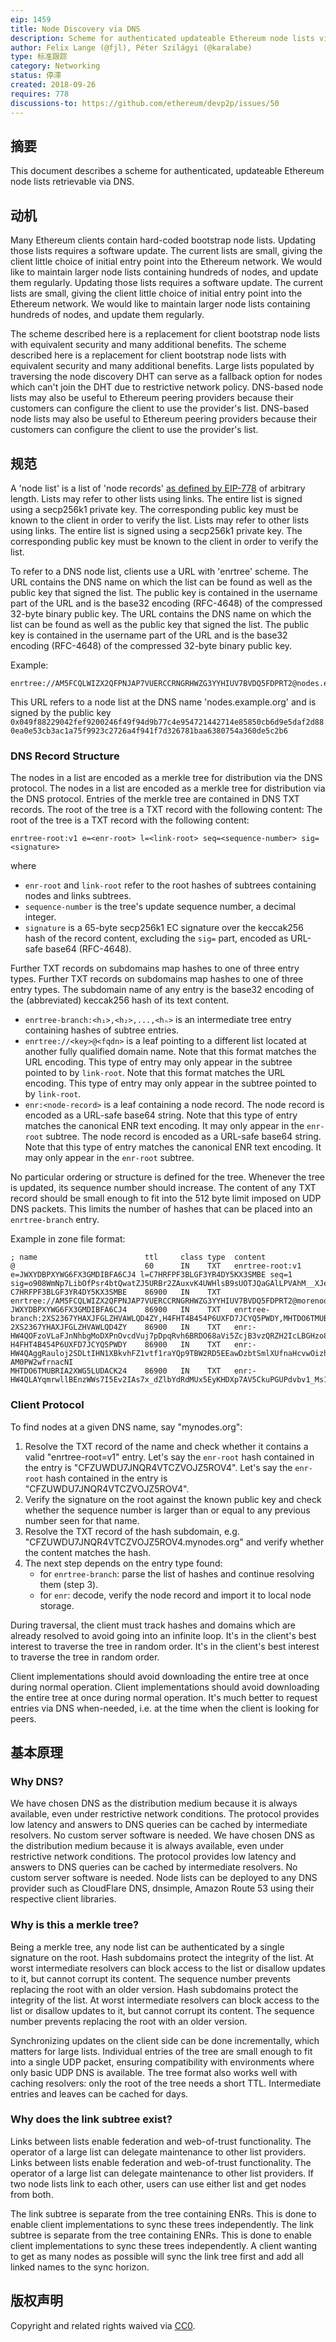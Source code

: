 ```yaml
---
eip: 1459
title: Node Discovery via DNS
description: Scheme for authenticated updateable Ethereum node lists via DNS.
author: Felix Lange (@fjl), Péter Szilágyi (@karalabe)
type: 标准跟踪
category: Networking
status: 停滞
created: 2018-09-26
requires: 778
discussions-to: https://github.com/ethereum/devp2p/issues/50
---
```


## 摘要

This document describes a scheme for authenticated, updateable Ethereum node lists retrievable via DNS.

## 动机

Many Ethereum clients contain hard-coded bootstrap node lists. Updating those lists requires a software update. The current lists are small, giving the client little choice of initial entry point into the Ethereum network. We would like to maintain larger node lists containing hundreds of nodes, and update them regularly. Updating those lists requires a software update. The current lists are small, giving the client little choice of initial entry point into the Ethereum network. We would like to maintain larger node lists containing hundreds of nodes, and update them regularly.

The scheme described here is a replacement for client bootstrap node lists with equivalent security and many additional benefits. The scheme described here is a replacement for client bootstrap node lists with equivalent security and many additional benefits. Large lists populated by traversing the node discovery DHT can serve as a fallback option for nodes which can't join the DHT due to restrictive network policy. DNS-based node lists may also be useful to Ethereum peering providers because their customers can configure the client to use the provider's list. DNS-based node lists may also be useful to Ethereum peering providers because their customers can configure the client to use the provider's list.

## 规范

A 'node list' is a list of 'node records' [as defined by EIP-778](./eip-778.md) of arbitrary length. Lists may refer to other lists using links. The entire list is signed using a secp256k1 private key. The corresponding public key must be known to the client in order to verify the list. Lists may refer to other lists using links. The entire list is signed using a secp256k1 private key. The corresponding public key must be known to the client in order to verify the list.

To refer to a DNS node list, clients use a URL with 'enrtree' scheme. The URL contains the DNS name on which the list can be found as well as the public key that signed the list. The public key is contained in the username part of the URL and is the base32 encoding (RFC-4648) of the compressed 32-byte binary public key. The URL contains the DNS name on which the list can be found as well as the public key that signed the list. The public key is contained in the username part of the URL and is the base32 encoding (RFC-4648) of the compressed 32-byte binary public key.

Example:

    enrtree://AM5FCQLWIZX2QFPNJAP7VUERCCRNGRHWZG3YYHIUV7BVDQ5FDPRT2@nodes.example.org

This URL refers to a node list at the DNS name 'nodes.example.org' and is signed by the public key `0x049f88229042fef9200246f49f94d9b77c4e954721442714e85850cb6d9e5daf2d880ea0e53cb3ac1a75f9923c2726a4f941f7d326781baa6380754a360de5c2b6`

### DNS Record Structure

The nodes in a list are encoded as a merkle tree for distribution via the DNS protocol. The nodes in a list are encoded as a merkle tree for distribution via the DNS protocol. Entries of the merkle tree are contained in DNS TXT records. The root of the tree is a TXT record with the following content: The root of the tree is a TXT record with the following content:

    enrtree-root:v1 e=<enr-root> l=<link-root> seq=<sequence-number> sig=<signature>

where

- `enr-root` and `link-root` refer to the root hashes of subtrees containing nodes and links subtrees.
- `sequence-number` is the tree's update sequence number, a decimal integer.
- `signature` is a 65-byte secp256k1 EC signature over the keccak256 hash of the record content, excluding the `sig=` part, encoded as URL-safe base64 (RFC-4648).

Further TXT records on subdomains map hashes to one of three entry types. Further TXT records on subdomains map hashes to one of three entry types. The subdomain name of any entry is the base32 encoding of the (abbreviated) keccak256 hash of its text content.

- `enrtree-branch:<h₁>,<h₂>,...,<hₙ>` is an intermediate tree entry containing hashes of subtree entries.
- `enrtree://<key>@<fqdn>` is a leaf pointing to a different list located at another fully qualified domain name. Note that this format matches the URL encoding. This type of entry may only appear in the subtree pointed to by `link-root`. Note that this format matches the URL encoding. This type of entry may only appear in the subtree pointed to by `link-root`.
- `enr:<node-record>` is a leaf containing a node record. The node record is encoded as a URL-safe base64 string. Note that this type of entry matches the canonical ENR text encoding. It may only appear in the `enr-root` subtree. The node record is encoded as a URL-safe base64 string. Note that this type of entry matches the canonical ENR text encoding. It may only appear in the `enr-root` subtree.

No particular ordering or structure is defined for the tree. Whenever the tree is updated, its sequence number should increase. The content of any TXT record should be small enough to fit into the 512 byte limit imposed on UDP DNS packets. This limits the number of hashes that can be placed into an `enrtree-branch` entry.

Example in zone file format:

```text
; name                        ttl     class type  content
@                             60      IN    TXT   enrtree-root:v1 e=JWXYDBPXYWG6FX3GMDIBFA6CJ4 l=C7HRFPF3BLGF3YR4DY5KX3SMBE seq=1 sig=o908WmNp7LibOfPsr4btQwatZJ5URBr2ZAuxvK4UWHlsB9sUOTJQaGAlLPVAhM__XJesCHxLISo94z5Z2a463gA
C7HRFPF3BLGF3YR4DY5KX3SMBE    86900   IN    TXT   enrtree://AM5FCQLWIZX2QFPNJAP7VUERCCRNGRHWZG3YYHIUV7BVDQ5FDPRT2@morenodes.example.org
JWXYDBPXYWG6FX3GMDIBFA6CJ4    86900   IN    TXT   enrtree-branch:2XS2367YHAXJFGLZHVAWLQD4ZY,H4FHT4B454P6UXFD7JCYQ5PWDY,MHTDO6TMUBRIA2XWG5LUDACK24
2XS2367YHAXJFGLZHVAWLQD4ZY    86900   IN    TXT   enr:-HW4QOFzoVLaFJnNhbgMoDXPnOvcdVuj7pDpqRvh6BRDO68aVi5ZcjB3vzQRZH2IcLBGHzo8uUN3snqmgTiE56CH3AMBgmlkgnY0iXNlY3AyNTZrMaECC2_24YYkYHEgdzxlSNKQEnHhuNAbNlMlWJxrJxbAFvA
H4FHT4B454P6UXFD7JCYQ5PWDY    86900   IN    TXT   enr:-HW4QAggRauloj2SDLtIHN1XBkvhFZ1vtf1raYQp9TBW2RD5EEawDzbtSmlXUfnaHcvwOizhVYLtr7e6vw7NAf6mTuoCgmlkgnY0iXNlY3AyNTZrMaECjrXI8TLNXU0f8cthpAMxEshUyQlK-AM0PW2wfrnacNI
MHTDO6TMUBRIA2XWG5LUDACK24    86900   IN    TXT   enr:-HW4QLAYqmrwllBEnzWWs7I5Ev2IAs7x_dZlbYdRdMUx5EyKHDXp7AV5CkuPGUPdvbv1_Ms1CPfhcGCvSElSosZmyoqAgmlkgnY0iXNlY3AyNTZrMaECriawHKWdDRk2xeZkrOXBQ0dfMFLHY4eENZwdufn1S1o
```

### Client Protocol

To find nodes at a given DNS name, say "mynodes.org":

1. Resolve the TXT record of the name and check whether it contains a valid "enrtree-root=v1" entry. Let's say the `enr-root` hash contained in the entry is "CFZUWDU7JNQR4VTCZVOJZ5ROV4". Let's say the `enr-root` hash contained in the entry is "CFZUWDU7JNQR4VTCZVOJZ5ROV4".
2. Verify the signature on the root against the known public key and check whether the sequence number is larger than or equal to any previous number seen for that name.
3. Resolve the TXT record of the hash subdomain, e.g. "CFZUWDU7JNQR4VTCZVOJZ5ROV4.mynodes.org" and verify whether the content matches the hash.
4. The next step depends on the entry type found:
   - for `enrtree-branch`: parse the list of hashes and continue resolving them (step 3).
   - for `enr`: decode, verify the node record and import it to local node storage.

During traversal, the client must track hashes and domains which are already resolved to avoid going into an infinite loop. It's in the client's best interest to traverse the tree in random order. It's in the client's best interest to traverse the tree in random order.

Client implementations should avoid downloading the entire tree at once during normal operation. Client implementations should avoid downloading the entire tree at once during normal operation. It's much better to request entries via DNS when-needed, i.e. at the time when the client is looking for peers.

## 基本原理

### Why DNS?

We have chosen DNS as the distribution medium because it is always available, even under restrictive network conditions. The protocol provides low latency and answers to DNS queries can be cached by intermediate resolvers. No custom server software is needed. We have chosen DNS as the distribution medium because it is always available, even under restrictive network conditions. The protocol provides low latency and answers to DNS queries can be cached by intermediate resolvers. No custom server software is needed. Node lists can be deployed to any DNS provider such as CloudFlare DNS, dnsimple, Amazon Route 53 using their respective client libraries.

### Why is this a merkle tree?

Being a merkle tree, any node list can be authenticated by a single signature on the root. Hash subdomains protect the integrity of the list. At worst intermediate resolvers can block access to the list or disallow updates to it, but cannot corrupt its content. The sequence number prevents replacing the root with an older version. Hash subdomains protect the integrity of the list. At worst intermediate resolvers can block access to the list or disallow updates to it, but cannot corrupt its content. The sequence number prevents replacing the root with an older version.

Synchronizing updates on the client side can be done incrementally, which matters for large lists. Individual entries of the tree are small enough to fit into a single UDP packet, ensuring compatibility with environments where only basic UDP DNS is available. The tree format also works well with caching resolvers: only the root of the tree needs a short TTL. Intermediate entries and leaves can be cached for days.

### Why does the link subtree exist?

Links between lists enable federation and web-of-trust functionality. The operator of a large list can delegate maintenance to other list providers. Links between lists enable federation and web-of-trust functionality. The operator of a large list can delegate maintenance to other list providers. If two node lists link to each other, users can use either list and get nodes from both.

The link subtree is separate from the tree containing ENRs. This is done to enable client implementations to sync these trees independently. The link subtree is separate from the tree containing ENRs. This is done to enable client implementations to sync these trees independently. A client wanting to get as many nodes as possible will sync the link tree first and add all linked names to the sync horizon.

## 版权声明

Copyright and related rights waived via [CC0](../LICENSE.md).
